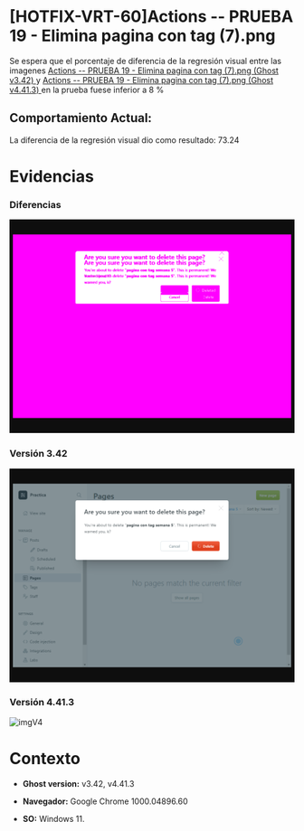 # [HOTFIX-VRT-60]Actions -- PRUEBA 19 - Elimina pagina con tag (7).png

Se espera que el porcentaje de diferencia de la regresión visual entre las imagenes [Actions -- PRUEBA 19 - Elimina pagina con tag (7).png (Ghost v3.42) ](https://raw.githubusercontent.com/j-albarracin-uniandes/pruebas-automatizadas/master/semana8/PruebasVRT/backstop_data/bitmaps_reference/backstop_default_Actions_--_PRUEBA_19_-_Elimina_pagina_con_tag_7png_0_document_1_tablet.png) y [Actions -- PRUEBA 19 - Elimina pagina con tag (7).png (Ghost v4.41.3) ](https://raw.githubusercontent.com/j-albarracin-uniandes/pruebas-automatizadas/master/semana8/PruebasVRT/v4/Actions%20--%20PRUEBA%2019%20-%20Elimina%20pagina%20con%20tag%20(7).png)  en la prueba fuese inferior a 8 %

## Comportamiento Actual:

La diferencia de la regresión visual dio como resultado: 73.24

# Evidencias

### Diferencias 

![tmgDiff](https://raw.githubusercontent.com/j-albarracin-uniandes/pruebas-automatizadas/master/semana8/PruebasVRT/backstop_data/bitmaps_test/20220514-114921/failed_diff_backstop_default_Actions_--_PRUEBA_19_-_Elimina_pagina_con_tag_7png_0_document_1_tablet.png)

### Versión 3.42

![imgV3](https://raw.githubusercontent.com/j-albarracin-uniandes/pruebas-automatizadas/master/semana8/PruebasVRT/backstop_data/bitmaps_reference/backstop_default_Actions_--_PRUEBA_19_-_Elimina_pagina_con_tag_7png_0_document_1_tablet.png)

### Versión 4.41.3

![imgV4](https://raw.githubusercontent.com/j-albarracin-uniandes/pruebas-automatizadas/master/semana8/PruebasVRT/v4/Actions%20--%20PRUEBA%2019%20-%20Elimina%20pagina%20con%20tag%20(7).png)

# Contexto

+ **Ghost version:** v3.42, v4.41.3

+ **Navegador:** Google Chrome 1000.04896.60

+ **SO:** Windows 11.

